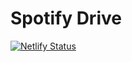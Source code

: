 # Spotify Drive

[![Netlify Status](https://api.netlify.com/api/v1/badges/1ca7e79f-027a-4dcd-8cb6-f12eb6357722/deploy-status)](https://app.netlify.com/sites/spotify-drive/deploys)
